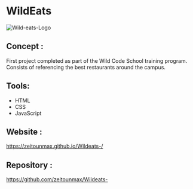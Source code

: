 WildEats
=========
![Wild-eats-Logo](https://github.com/zeitounmax/Wildeats-/assets/120447954/56f55975-2904-4d2e-b1c5-39b0257aba58)

## Concept : 

First project completed as part of the Wild Code School training program. 
Consists of referencing the best restaurants around the campus. 
## Tools: 
- HTML 
- CSS
- JavaScript

## Website : 
https://zeitounmax.github.io/Wildeats-/ 
## Repository :
https://github.com/zeitounmax/Wildeats-




